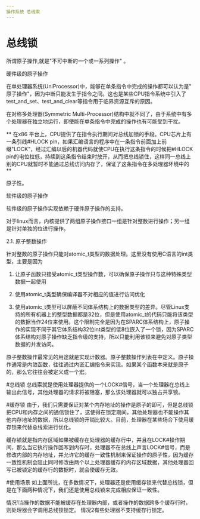 ```yaml
---
操作系统 总线索 
---
```


# 总线锁

所谓原子操作,就是"不可中断的一个或一系列操作" 。

硬件级的原子操作

在单处理器系统(UniProcessor)中，能够在单条指令中完成的操作都可以认为是" 原子操作"，因为中断只能发生于指令之间。这也是某些CPU指令系统中引入了test_and_set、test_and_clear等指令用于临界资源互斥的原因。

在对称多处理器(Symmetric Multi-Processor)结构中就不同了，由于系统中有多个处理器在独立地运行，即使能在单条指令中完成的操作也有可能受到干扰。

** 在x86 平台上，CPU提供了在指令执行期间对总线加锁的手段。CPU芯片上有一条引线#HLOCK pin，如果汇编语言的程序中在一条指令前面加上前缀"LOCK"，经过汇编以后的机器代码就使CPU在执行这条指令的时候把#HLOCK pin的电位拉低，持续到这条指令结束时放开，从而把总线锁住，这样同一总线上别的CPU就暂时不能通过总线访问内存了，保证了这条指令在多处理器环境中的 **

原子性。

软件级的原子操作

软件级的原子操作实现依赖于硬件原子操作的支持。

对于linux而言，内核提供了两组原子操作接口一组是针对整数进行操作；另一组是针对单独的位进行操作。

2.1. 原子整数操作

针对整数的原子操作只能对atomic_t类型的数据处理。这里没有使用C语言的int类型，主要是因为

1) 让原子函数只接受atomic_t类型操作数，可以确保原子操作只与这种特殊类型数据一起使用

2) 使用atomic_t类型确保编译器不对相应的值进行访问优化

3) 使用atomic_t类型可以屏蔽不同体系结构上的数据类型的差异。尽管Linux支持的所有机器上的整型数据都是32位，但是使用atomic_t的代码只能将该类型的数据当作24位来使用。这个限制完全是因为在SPARC体系结构上，原子操作的实现不同于其它体系结构32位int类型的低8位嵌入了一个锁，因为SPARC体系结构对原子操作缺乏指令级的支持，所以只能利用该锁来避免对原子类型数据的并发访问。

原子整数操作最常见的用途就是实现计数器。原子整数操作列表在中定义。原子操作通常是内敛函数，往往通过内嵌汇编指令来实现。如果某个函数本来就是原子的，那么它往往会被定义成一个宏。


#总线锁
总线索就是使用处理器提供的一个LOCK#信号，当一个处理器在总线上输出此信号，其他处理器的请求将被阻塞，那么该处理器就可以独占共享锁。

#缓存锁
由于，我们只需要保证对某个内存地址的操作是原子的即可，但是总线锁把CPU和内存之间的通信锁住了，这使得在锁定期间，其他处理器也不能操作其他内存地址的数据，所以总线锁的开销比较大。目前，处理器在某些场合下使用缓存锁来代替总线索进行优化。

缓存锁就是指内存区域如果被缓存在处理器的缓存行中，并且在LOCK#操作期间，那么当它执行操作回写到内存时，处理器不在总线上声言LOCK#信号，而是修改内部的内存地址，并允许它的缓存一致性机制来保证操作的原子性，因为缓存一致性机制会阻止同时修改由两个以上处理器缓存的内存区域数据，其他处理器回写已被锁定的缓存行的数据时，就会使缓存无效。


#使用场景
如上面所说，在多数情况下，处理器还是使用缓存锁来代替总线锁，但是在下面两种情况下，我们还是使用总线锁来完成相应保证一致性。

情况1当操作的数据不能被缓存在处理器内部，或者操作的数据跨多个缓存行时，则处理器会字调用总线锁锁定。
情况2有些处理器不支持缓存行锁定。

